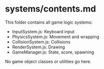# systems/contents.md

This folder contains all game logic systems:

- InputSystem.js: Keyboard input
- PhysicsSystem.js: Movement and wrapping
- CollisionSystem.js: Collisions
- RenderSystem.js: Drawing
- GameManager.js: State, score, spawning

No game object classes or utilities go here.
